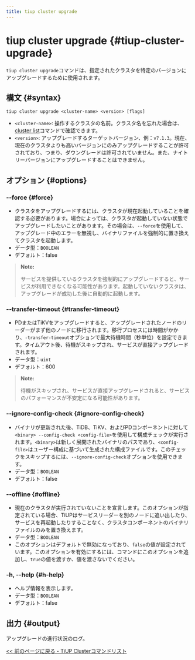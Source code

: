 ```yaml
---
title: tiup cluster upgrade
---
```


# tiup cluster upgrade {#tiup-cluster-upgrade}

`tiup cluster upgrade`コマンドは、指定されたクラスタを特定のバージョンにアップグレードするために使用されます。

## 構文 {#syntax}

```shell
tiup cluster upgrade <cluster-name> <version> [flags]
```

- `<cluster-name>`: 操作するクラスタの名前。クラスタ名を忘れた場合は、[cluster list](/tiup/tiup-component-cluster-list.md)コマンドで確認できます。
- `<version>`: アップグレードするターゲットバージョン、例：`v7.1.3`。現在、現在のクラスタよりも高いバージョンにのみアップグレードすることが許可されており、つまり、ダウングレードは許可されていません。また、ナイトリーバージョンにアップグレードすることはできません。

## オプション {#options}

### --force {#force}

- クラスタをアップグレードするには、クラスタが現在起動していることを確認する必要があります。場合によっては、クラスタが起動していない状態でアップグレードしたいことがあります。その場合は、`--force`を使用して、アップグレード中のエラーを無視し、バイナリファイルを強制的に置き換えてクラスタを起動します。
- データ型：`BOOLEAN`
- デフォルト：false

> **Note:**
>
> サービスを提供しているクラスタを強制的にアップグレードすると、サービスが利用できなくなる可能性があります。起動していないクラスタは、アップグレードが成功した後に自動的に起動します。

### --transfer-timeout {#transfer-timeout}

- PDまたはTiKVをアップグレードすると、アップグレードされたノードのリーダーがまず他のノードに移行されます。移行プロセスには時間がかかり、`-transfer-timeout`オプションで最大待機時間（秒単位）を設定できます。タイムアウト後、待機がスキップされ、サービスが直接アップグレードされます。
- データ型：`uint`
- デフォルト：600

> **Note:**
>
> 待機がスキップされ、サービスが直接アップグレードされると、サービスのパフォーマンスが不安定になる可能性があります。

### --ignore-config-check {#ignore-config-check}

- バイナリが更新された後、TiDB、TiKV、およびPDコンポーネントに対して`<binary> --config-check <config-file>`を使用して構成チェックが実行されます。`<binary>`は新しく展開されたバイナリのパスであり、`<config-file>`はユーザー構成に基づいて生成された構成ファイルです。このチェックをスキップするには、`--ignore-config-check`オプションを使用できます。
- データ型：`BOOLEAN`
- デフォルト：false

### --offline {#offline}

- 現在のクラスタが実行されていないことを宣言します。このオプションが指定されている場合、TiUPはサービスリーダーを別のノードに追い出したり、サービスを再起動したりすることなく、クラスタコンポーネントのバイナリファイルのみを置き換えます。
- データ型：`BOOLEAN`
- このオプションはデフォルトで無効になっており、`false`の値が設定されています。このオプションを有効にするには、コマンドにこのオプションを追加し、`true`の値を渡すか、値を渡さないでください。

### -h, --help {#h-help}

- ヘルプ情報を表示します。
- データ型：`BOOLEAN`
- デフォルト：false

## 出力 {#output}

アップグレードの進行状況のログ。

[<< 前のページに戻る - TiUP Clusterコマンドリスト](/tiup/tiup-component-cluster.md#command-list)
